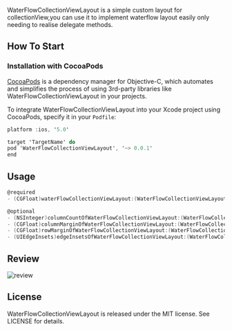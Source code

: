 WaterFlowCollectionViewLayout is a simple custom layout for collectionView,you can use it to implement waterflow layout easily only needing to  realise delegate methods.

## How To Start

### Installation with CocoaPods

[CocoaPods](http://cocoapods.org/) is a dependency manager for Objective-C, which automates and simplifies the process of using 3rd-party libraries like WaterFlowCollectionViewLayout in your projects. 

To integrate WaterFlowCollectionViewLayout into your Xcode project using CocoaPods, specify it in your `Podfile`:

```objective-c
platform :ios, '5.0'

target 'TargetName' do
pod 'WaterFlowCollectionViewLayout', '~> 0.0.1'
end
```

## Usage

```objective-c
@required
- (CGFloat)waterFlowCollectionViewLayout:(WaterFlowCollectionViewLayout *)layout heightForItemAtIndexPath:(NSInteger)index ItemWith:(CGFloat)width;

@optional
- (NSInteger)columnCountOfWaterFlowCollectionViewLayout:(WaterFlowCollectionViewLayout *)layout;
- (CGFloat)columnMarginOfWaterFlowCollectionViewLayout:(WaterFlowCollectionViewLayout *)layout;
- (CGFloat)rowMarginOfWaterFlowCollectionViewLayout:(WaterFlowCollectionViewLayout *)layout;
- (UIEdgeInsets)edgeInsetsOfWaterFlowCollectionViewLayout:(WaterFlowCollectionViewLayout *)layout;
```

## Review

![review](/Users/Admin/Desktop/review.png)



## License

WaterFlowCollectionViewLayout is released under the MIT license. See LICENSE for details.
